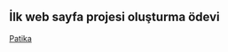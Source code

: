 ## İlk web sayfa projesi oluşturma ödevi
<a href="https://www.patika.dev/tr" target="_blank">Patika</a>